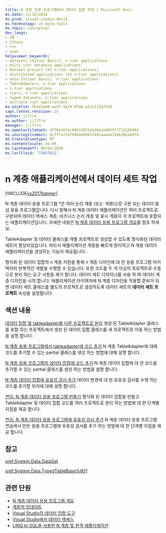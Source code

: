 ```yaml
---
title: N 계층 응용 프로그램에서 데이터 집합 작업 | Microsoft Docs
ms.date: 11/15/2016
ms.prod: visual-studio-dev14
ms.technology: vs-data-tools
ms.topic: conceptual
dev_langs:
- VB
- CSharp
- C++
- aspx
helpviewer_keywords:
- datasets [Visual Basic], n-tier applications
- multi-tier database applications
- DataSet project [VS n-tier applications]
- distributed applications [VS n-tier applications]
- data [Visual Basic], n-tier applications
- TableAdapters, n-tier applications
- n-tier applications
- tiers, n-tier applications
- typed datasets, n-tier applications
- multiple tier applications
ms.assetid: f6ae2ee0-ea5f-4a79-8f4b-e21c115afb20
caps.latest.revision: 25
author: jillre
ms.author: jillfra
manager: jillfra
ms.openlocfilehash: 4f7be307ec94b15871da20ace8055fc7121d5d92
ms.sourcegitcommit: 6cfffa72af599a9d667249caaaa411bb28ea69fd
ms.translationtype: MT
ms.contentlocale: ko-KR
ms.lasthandoff: 09/02/2020
ms.locfileid: "72657811"
---
```

# <a name="work-with-datasets-in-n-tier-applications"></a>n 계층 애플리케이션에서 데이터 세트 작업
[!INCLUDE[vs2017banner](../includes/vs2017banner.md)]

N 계층 데이터 응용 프로그램 *은 여러 논리 계층 (또는 *계층*)으로 구분 되는 데이터 중심 응용 프로그램입니다. 다시 말해서 N 계층 데이터 애플리케이션은 여러 프로젝트로 구분되며 데이터 액세스 계층, 비즈니스 논리 계층 및 표시 계층이 각 프로젝트에 포함되는 애플리케이션입니다. 자세한 내용은 [N 계층 데이터 응용 프로그램 개요](../data-tools/n-tier-data-applications-overview.md)를 참조 하세요.

 TableAdapter 및 데이터 클래스를 개별 프로젝트로 생성할 수 있도록 형식화된 데이터 세트이 향상되었습니다. 따라서 애플리케이션 계층을 빠르게 분리하고 N 계층 데이터 애플리케이션을 생성하는 기능이 제공됩니다.

 형식화 된 데이터 집합의 n 계층 지원을 통해 n 계층 디자인에 대 한 응용 프로그램 아키텍처의 반복적인 개발을 수행할 수 있습니다. 또한 코드를 두 개 이상의 프로젝트로 수동으로 분리 하는 요구 사항을 제거 합니다. 데이터 세트 디자이너를 사용 하 여 데이터 계층 디자인을 시작 합니다. 애플리케이션 아키텍처에 N 계층 디자인을 적용할 준비가 되면 데이터 세트 클래스를 별도의 프로젝트로 생성하도록 데이터 세트의 **데이터 세트 프로젝트** 속성을 설정합니다.

## <a name="in-this-section"></a>섹션 내용
 [데이터 집합 및 tableadapter를 다른 프로젝트로 분리](../data-tools/separate-datasets-and-tableadapters-into-different-projects.md) 생성 된 TableAdapter 클래스를 포함 하는 프로젝트에서 생성 된 데이터 집합 클래스를 새 프로젝트로 이동 하는 방법을 설명 합니다.

 [N 계층 응용 프로그램에서 tableadapter에 코드 추가](../data-tools/add-code-to-tableadapters-in-n-tier-applications.md) N 계층 TableAdapter에 대해 코드를 추가할 수 있는 partial 클래스를 생성 하는 방법에 대해 설명 합니다.

 [N 계층 응용 프로그램의 데이터 집합에 코드 추가](../data-tools/add-code-to-datasets-in-n-tier-applications.md) N 계층 데이터 집합에 대 한 코드를 추가할 수 있는 partial 클래스를 생성 하는 방법을 설명 합니다.

 [N 계층 데이터 집합에 유효성 검사 추가](../data-tools/add-validation-to-an-n-tier-dataset.md) 데이터 변경에 대 한 유효성 검사를 수행 하는 코드를 추가할 위치에 대해 설명 합니다.

 [연습: N 계층 데이터 응용 프로그램 만들기](../data-tools/walkthrough-creating-an-n-tier-data-application.md) 형식화 된 데이터 집합을 만들고 TableAdapter 및 데이터 집합 코드를 여러 프로젝트로 분리 하는 방법에 대 한 단계별 지침을 제공 합니다.

 [연습: N 계층 데이터 응용 프로그램에 유효성 검사 추가](https://msdn.microsoft.com/library/b35d072c-31f0-49ba-a225-69177592c265) N 계층 데이터 응용 프로그램 연습에서 만든 응용 프로그램에 유효성 검사를 추가 하는 방법에 대 한 단계별 지침을 제공 합니다.

## <a name="reference"></a>참고
 <xref:System.Data.DataSet>

 <xref:System.Data.TypedTableBase%601>

## <a name="related-sections"></a>관련 단원

- [N 계층 데이터 응용 프로그램 개요](../data-tools/n-tier-data-applications-overview.md)
- [계층적 업데이트](../data-tools/hierarchical-update.md)
- [Visual Studio의 데이터 집합 도구](../data-tools/dataset-tools-in-visual-studio.md)
- [Visual Studio에서 데이터 액세스](../data-tools/accessing-data-in-visual-studio.md)
- [LINQ to SQL을 사용한 N 계층 및 원격 애플리케이션](https://msdn.microsoft.com/library/854a1cdd-53cb-45f5-83ca-63962a9b3598)